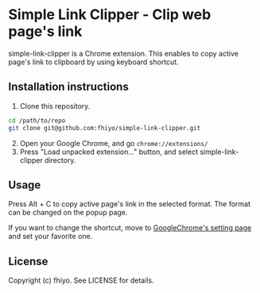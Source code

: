 # Simple Link Clipper - Clip web page's link

simple-link-clipper is a Chrome extension. This enables to copy active page's link to clipboard by using keyboard shortcut.

## Installation instructions

1. Clone this repository.
```sh
cd /path/to/repo
git clone git@github.com:fhiyo/simple-link-clipper.git
```
    
2. Open your Google Chrome, and go `chrome://extensions/`
3. Press "Load unpacked extension…" button, and select simple-link-clipper directory.

## Usage

Press Alt + C to copy active page's link in the selected format. The format can be changed on the popup page.

If you want to change the shortcut, move to [GoogleChrome's setting page](chrome://extensions/configureCommands) and set your favorite one.

## License

Copyright (c) fhiyo. See LICENSE for details.
